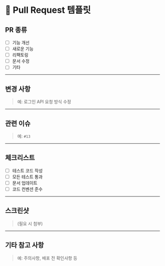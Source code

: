 
# 📌 Pull Request 템플릿

## PR 종류  
- [ ] 기능 개선  
- [ ] 새로운 기능  
- [ ] 리팩토링  
- [ ] 문서 수정  
- [ ] 기타  

---

## 변경 사항  
> 예: 로그인 API 요청 방식 수정  


---

## 관련 이슈  
> 예: `#13`  


---

## 체크리스트  
- [ ] 테스트 코드 작성  
- [ ] 모든 테스트 통과  
- [ ] 문서 업데이트  
- [ ] 코드 컨벤션 준수  

---

## 스크린샷  
> (필요 시 첨부)  


---

## 기타 참고 사항  
> 예: 주의사항, 배포 전 확인사항 등  
